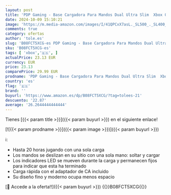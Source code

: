 ```yaml
---
layout: post
title: 'PDP Gaming - Base Cargadora Para Mandos Dual Ultra Slim  Xbox One / Xbox Series S/X   Xbox Series X '
date: 2024-10-09 15:10:21
image: 'https://m.media-amazon.com/images/I/41QPCxX7asL._SL500_._SL400_.jpg'
comments: true
category: ofertas
author: 'tole.es'
slug: 'B08FCT5XCG-es PDP Gaming - Base Cargadora Para Mandos Dual Ultra Slim...'
sku: 'B08FCT5XCG-es'
tags: [ 'xbox','🇪🇸', ]
actualPrice: 23.13 EUR
currency: EUR
price: 23.13
comparePrice: 29.99 EUR
prodname: 'PDP Gaming - Base Cargadora Para Mandos Dual Ultra Slim  Xbox One / Xbox Series S/X   Xbox Series X '
country: 'es'
flag: '🇪🇸'
brand: ''
buyurl: 'https://www.amazon.es/dp/B08FCT5XCG/?tag=tolees-21'
descuento: '22.87'
average: '26.2644444444444'
---
```


Tienes [{{< param title >}}]({{< param buyurl >}}) en el siguiente enlace!

[![{{< param prodname >}}]({{< param image >}})]({{< param buyurl >}})

ℹ️:

- Hasta 20 horas jugando con una sola carga
- Los mandos se deslizan en su sitio con una sola mano: soltar y cargar
- Los indicadores LED se mueven durante la carga y permanecen fijos para indicar que esta ha terminado
- Carga rápida con el adaptador de CA incluido
- Su diseño fino y moderno ocupa menos espacio

[🛒 Accede a la oferta!!]({{< param buyurl >}})
{{<world>}}B08FCT5XCG{{</world>}}
